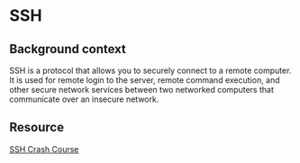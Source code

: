 # SSH

## Background context

SSH is a protocol that allows you to securely connect to a remote computer. It is used for remote login to the server, remote command execution, and other secure network services between two networked computers that communicate over an insecure network.

## Resource

[SSH Crash Course](https://intranet.aluswe.com/rltoken/uWSW6fYxIFYMPT5iFq2P2g)